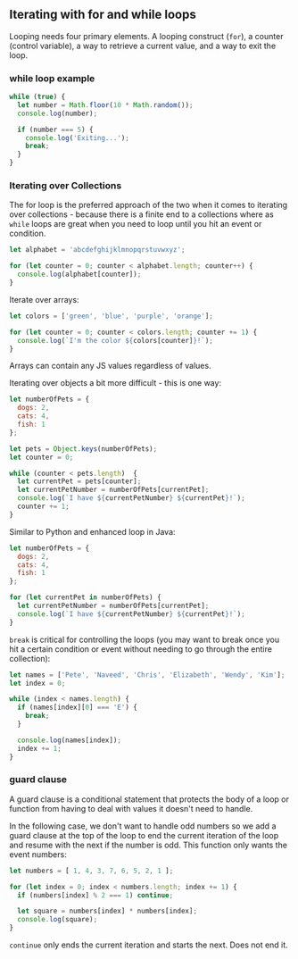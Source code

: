 

## Iterating with for and while loops

Looping needs four primary elements. A looping construct (`for`), a counter (control variable), a way to retrieve a current value, and a way to exit the loop.

### while loop example

```javascript
while (true) {
  let number = Math.floor(10 * Math.random());
  console.log(number);

  if (number === 5) {
    console.log('Exiting...');
    break;
  }
}
```

### Iterating over Collections

The for loop is the preferred approach of the two when it comes to iterating over collections - because there is a finite end to a collections where as `while` loops are great when you need to loop until you hit an event or condition.

```javascript
let alphabet = 'abcdefghijklmnopqrstuvwxyz';

for (let counter = 0; counter < alphabet.length; counter++) {
  console.log(alphabet[counter]);
}
```

Iterate over arrays:

```javascript
let colors = ['green', 'blue', 'purple', 'orange'];

for (let counter = 0; counter < colors.length; counter += 1) {
  console.log(`I'm the color ${colors[counter]}!`);
}
```

Arrays can contain any JS values regardless of values.

Iterating over objects a bit more difficult - this is one way:

```javascript
let numberOfPets = {
  dogs: 2,
  cats: 4,
  fish: 1
};

let pets = Object.keys(numberOfPets);
let counter = 0;

while (counter < pets.length)  {
  let currentPet = pets[counter];
  let currentPetNumber = numberOfPets[currentPet];
  console.log(`I have ${currentPetNumber} ${currentPet}!`);
  counter += 1;
}
```

Similar to Python and enhanced loop in Java:

```javascript
let numberOfPets = {
  dogs: 2,
  cats: 4,
  fish: 1
};

for (let currentPet in numberOfPets) {
  let currentPetNumber = numberOfPets[currentPet];
  console.log(`I have ${currentPetNumber} ${currentPet}!`);
}
```

`break` is critical for controlling the loops (you may want to break once you hit a certain condition or event without needing to go through the entire collection):

```javascript
let names = ['Pete', 'Naveed', 'Chris', 'Elizabeth', 'Wendy', 'Kim'];
let index = 0;

while (index < names.length) {
  if (names[index][0] === 'E') {
    break;
  }

  console.log(names[index]);
  index += 1;
}
```

### guard clause

A guard clause is a conditional statement that protects the body of a loop or function from having to deal with values it doesn't need to handle.

In the following case, we don't want to handle odd numbers so we add a guard clause at the top of the loop to end the current iteration of the loop and resume with the next if the number is odd. This function only wants the event numbers:

```javascript
let numbers = [ 1, 4, 3, 7, 6, 5, 2, 1 ];

for (let index = 0; index < numbers.length; index += 1) {
  if (numbers[index] % 2 === 1) continue;

  let square = numbers[index] * numbers[index];
  console.log(square);
}
```

`continue` only ends the current iteration and starts the next. Does not end it.
